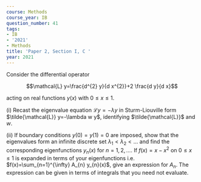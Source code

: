 ```yaml
---
course: Methods
course_year: IB
question_number: 41
tags:
- IB
- '2021'
- Methods
title: 'Paper 2, Section I, C '
year: 2021
---
```




Consider the differential operator

$$\mathcal{L} y=\frac{d^{2} y}{d x^{2}}+2 \frac{d y}{d x}$$

acting on real functions $y(x)$ with $0 \leqslant x \leqslant 1$.

(i) Recast the eigenvalue equation $\mathcal{L} y=-\lambda y$ in Sturm-Liouville form $\tilde{\mathcal{L}} y=-\lambda w y$, identifying $\tilde{\mathcal{L}}$ and $w$.

(ii) If boundary conditions $y(0)=y(1)=0$ are imposed, show that the eigenvalues form an infinite discrete set $\lambda_{1}<\lambda_{2}<\ldots$ and find the corresponding eigenfunctions $y_{n}(x)$ for $n=1,2, \ldots$. If $f(x)=x-x^{2}$ on $0 \leqslant x \leqslant 1$ is expanded in terms of your eigenfunctions i.e. $f(x)=\sum_{n=1}^{\infty} A_{n} y_{n}(x)$, give an expression for $A_{n}$. The expression can be given in terms of integrals that you need not evaluate.